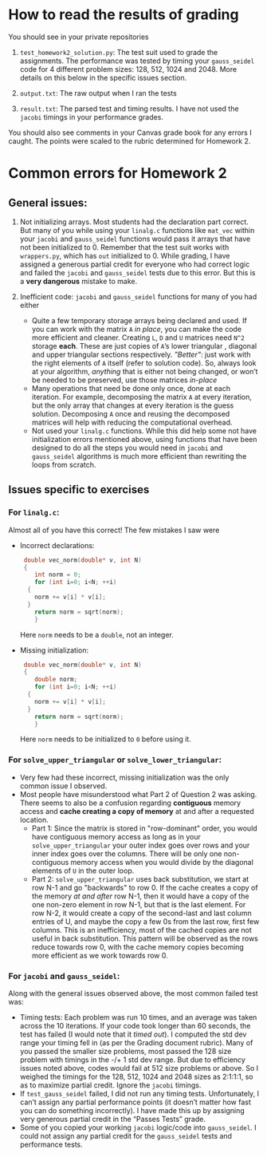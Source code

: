 # How to read the results of grading
You should see in your private repositories
1. `test_homework2_solution.py`: The test suit used to grade the assignments. The performance was tested by timing your `gauss_seidel` code for 4 different problem sizes: 128, 512, 1024 and 2048. More details on this below in the specific issues section.

2. `output.txt`: The raw output when I ran the tests

3. `result.txt`: The parsed test and timing results. I have not used the `jacobi` timings in your performance grades.

You should also see comments in your Canvas grade book for any errors I caught. The points were scaled to the rubric determined for Homework 2.

# Common errors for Homework 2

## General issues:

1. Not initializing arrays. Most students had the declaration part correct. But many of you while using your `linalg.c` functions like `mat_vec` within your `jacobi` and `gauss_seidel` functions would pass it arrays that have not been initialized to 0. Remember that the test suit works with `wrappers.py`, which has `out` initialized to 0. While grading, I have assigned a generous partial credit for everyone who had correct logic and failed the `jacobi` and `gauss_seidel` tests due to this error. But this is a **very dangerous** mistake to make.

2. Inefficient code: `jacobi` and `gauss_seidel` functions for many of you had either
	* Quite a few temporary storage arrays being declared and used. If you can work with the matrix `A` *in place*, you can make the code more efficient and cleaner. Creating `L`, `D` and `U` matrices need `N^2` storage  **each**. These are just copies of `A`’s lower triangular , diagonal and upper triangular sections respectively. *”Better”*: just work with the right elements of `A` itself (refer to solution code). So, always look at your algorithm, *anything* that is either not being changed, or won’t be needed to be preserved, use those matrices *in-place*
	* Many operations that need be done only once, done at each iteration. For example, decomposing the matrix `A` at every iteration, but the only array that changes at every iteration is the guess solution. Decomposing `A` once and reusing the decomposed matrices will help with reducing the computational overhead.
	* Not used your `linalg.c` functions. While this did help some not have initialization errors mentioned above, using functions that have been designed to do all the steps you would need in `jacobi` and `gauss_seidel` algorithms is much more efficient than rewriting the loops from scratch.

## Issues specific to exercises

### For `linalg.c`:
Almost all of you have this correct! The few mistakes I saw were
* Incorrect declarations:
	```c
     double vec_norm(double* v, int N)
     {
    	int norm = 0;
    	for (int i=0; i<N; ++i)
      {
        norm += v[i] * v[i];
      }
    	return norm = sqrt(norm);
	    }
	```

	 Here `norm` needs to be a `double`, not an integer.

*  Missing initialization:
	```c
     double vec_norm(double* v, int N)
     {
    	double norm;
    	for (int i=0; i<N; ++i)
      {
        norm += v[i] * v[i];
      }
    	return norm = sqrt(norm);
	    }
	```
   Here `norm` needs to be initialized to `0` before using it.

### For `solve_upper_triangular` or `solve_lower_triangular`:

* Very few had these incorrect, missing initialization was the only common issue I observed.
* Most people have misunderstood what Part 2 of Question 2 was asking. There seems to also be a confusion regarding **contiguous** memory access and **cache creating a copy of memory** at and after a requested location.
	* Part 1: Since the matrix is stored in "row-dominant" order,   you would have contiguous memory access as long as in your `solve_upper_triangular` your outer index goes over rows and your inner index goes over the columns. There will be only one non-contiguous memory access when you would divide by the diagonal elements of `U` in the outer loop.
	* Part 2: `solve_upper_triangular` uses back substitution, we start at row N-1 and go "backwards" to row 0. If the cache creates a copy of the memory *at and after* row N-1, then it would have a copy of the one non-zero element in row N-1, but that is the last element. For row N-2, it would create a copy of the second-last and last column entries of U, and maybe the copy a few 0s from the last row, first few columns. This is an inefficiency, most of the cached copies are not useful in back substitution. This pattern will be observed as the rows reduce towards row 0, with the cache memory copies becoming more efficient as we work towards row 0.

### For `jacobi` and `gauss_seidel`:

Along with the general issues observed above, the most common failed test was:
* Timing tests:  Each problem was run 10 times, and an average was taken across the 10 iterations. If your code took longer than 60 seconds, the test has failed (I would note that it *timed out*). I computed the std dev range your timing fell in (as per the Grading document rubric). Many of you passed the smaller size problems, most passed the 128 size problem with timings in the -/+ 1 std dev range. But due to efficiency issues noted above, codes would fail at 512 size problems or above. So I weighed the timings for the 128, 512, 1024 and 2048 sizes as 2:1:1:1, so as to maximize partial credit. Ignore the `jacobi` timings.
* If  `test_gauss_seidel` failed, I did not run any timing tests. Unfortunately, I can’t assign any partial performance points (it doesn’t matter how fast you can do something incorrectly). I have made this up by assigning very generous partial credit in the “Passes Tests” grade.
* Some of you copied your working `jacobi` logic/code into `gauss_seidel`. I could not assign any partial credit for the `gauss_seidel` tests and performance tests.
